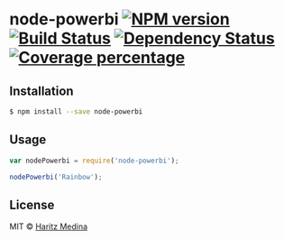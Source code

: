 # node-powerbi [![NPM version][npm-image]][npm-url] [![Build Status][travis-image]][travis-url] [![Dependency Status][daviddm-image]][daviddm-url] [![Coverage percentage][coveralls-image]][coveralls-url]
> 

## Installation

```sh
$ npm install --save node-powerbi
```

## Usage

```js
var nodePowerbi = require('node-powerbi');

nodePowerbi('Rainbow');
```
## License

MIT © [Haritz Medina](https://haritzmedina.com)


[npm-image]: https://badge.fury.io/js/node-powerbi.svg
[npm-url]: https://npmjs.org/package/node-powerbi
[travis-image]: https://travis-ci.org/haritzmedina/node-powerbi.svg?branch=master
[travis-url]: https://travis-ci.org/haritzmedina/node-powerbi
[daviddm-image]: https://david-dm.org/haritzmedina/node-powerbi.svg?theme=shields.io
[daviddm-url]: https://david-dm.org/haritzmedina/node-powerbi
[coveralls-image]: https://coveralls.io/repos/haritzmedina/node-powerbi/badge.svg
[coveralls-url]: https://coveralls.io/r/haritzmedina/node-powerbi
